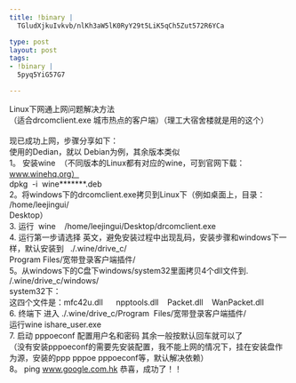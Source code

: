 ```yaml
--- 
title: !binary |
  TGludXjkuIvkvb/nlKh3aW5lK0RyY29t5LiK5qCh5Zut572R6YCa

type: post
layout: post
tags: 
- !binary |
  5pyq5YiG57G7

---
```

Linux下网通上网问题解决方法<br/>（适合drcomclient.exe 城市热点的客户端）（理工大宿舍楼就是用的这个）<br/><br/>现已成功上网，步骤分享如下：<br/>使用的Dedian，就以 Debian为例，其余版本类似<br/>1。 安装wine  （不同版本的Linux都有对应的wine，可到官网下载：  www.winehq.org）<br/>dpkg  -i  wine*******.deb<br/>2。将windows下的drcomclient.exe拷贝到Linux下（例如桌面上，目录：  /home/leejingui/<br/>Desktop）<br/>3. 运行  wine    /home/leejingui/Desktop/drcomclient.exe<br/>4. 运行第一步请选择 英文，避免安装过程中出现乱码，安装步骤和windows下一样，默认安装到   ./.wine/drive_c/<br/>Program Files/宽带登录客户端插件/<br/>5。从windows下的C盘下windows/system32里面拷贝4个dll文件到. /.wine/drive_c/windows/<br/>system32下：<br/>这四个文件是：mfc42u.dll      npptools.dll    Packet.dll    WanPacket.dll<br/>6. 终端下 进入 ./.wine/drive_c/Program  Files/宽带登录客户端插件/<br/>运行wine ishare_user.exe<br/>7. 启动 pppoeconf 配置用户名和密码 其余一般按默认回车就可以了<br/>（没有安装pppoeconf的需要先安装配置，我不能上网的情况下，挂在安装盘作为源，安装的ppp pppoe pppoeconf等，默认解决依赖）<br/>8。 ping www.google.com.hk 恭喜，成功了！！

